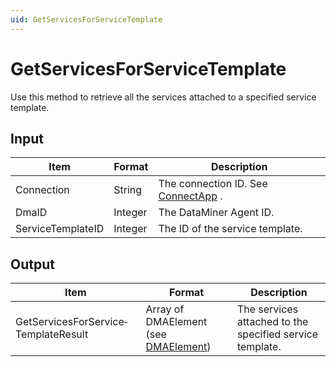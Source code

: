 ```yaml
---
uid: GetServicesForServiceTemplate
---
```


# GetServicesForServiceTemplate

Use this method to retrieve all the services attached to a specified service template.

## Input

| Item              | Format  | Description                                                                      |
|-------------------|---------|----------------------------------------------------------------------------------|
| Connection        | String  | The connection ID. See [ConnectApp](xref:ConnectApp) . |
| DmaID             | Integer | The DataMiner Agent ID.                                                          |
| ServiceTemplateID | Integer | The ID of the service template.                                                  |

## Output

| Item                                 | Format                                                                         | Description                                              |
|--------------------------------------|--------------------------------------------------------------------------------|----------------------------------------------------------|
| GetServicesForService­TemplateResult | Array of DMAElement (see [DMAElement](xref:DMAElement)) | The services attached to the specified service template. |

